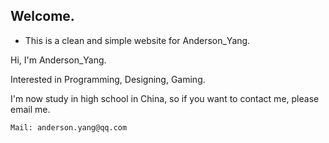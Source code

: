 ## Welcome.

- This is a clean and simple website for Anderson_Yang.

Hi, I'm Anderson_Yang.

Interested in Programming, Designing, Gaming.

I'm now study in high school in China, so if you want to contact me, please email me.

```
Mail: anderson.yang@qq.com
```